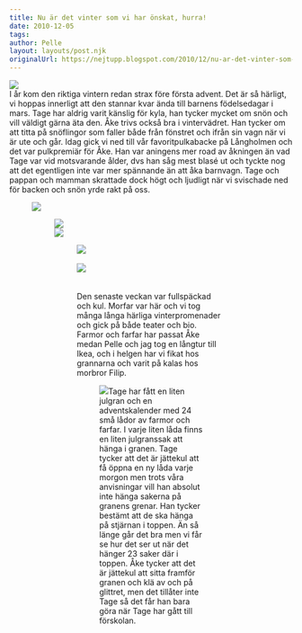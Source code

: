 ```yaml
---
title: Nu är det vinter som vi har önskat, hurra!
date: 2010-12-05
tags: 	
author: Pelle
layout: layouts/post.njk
originalUrl: https://nejtupp.blogspot.com/2010/12/nu-ar-det-vinter-som-vi-har-onskat.html
---
```


<img src="../../../img/2010/12/IMG_0446.JPG"><br>I år kom den riktiga vintern redan strax före första advent. Det är så härligt, vi hoppas innerligt att den stannar kvar ända till barnens födelsedagar i mars. Tage har aldrig varit känslig för kyla, han tycker mycket om snön och vill väldigt gärna äta den. Åke trivs också bra i vintervädret. Han tycker om att titta på snöflingor som faller både från fönstret och ifrån sin vagn när vi är ute och går. Idag gick vi ned till vår favoritpulkabacke på Långholmen och det var pulkpremiär för Åke. Han var aningens mer road av åkningen än vad Tage var vid motsvarande ålder, dvs han såg mest blasé ut och tyckte nog att det egentligen inte var mer spännande än att åka barnvagn. Tage och pappan och mamman skrattade dock högt och ljudligt när vi svischade ned för backen och snön yrde rakt på oss.

<figure>
	<img src="../../../img/2010/12/IMG_0480.JPG">

<figure>
	<img src="../../../img/2010/12/IMG_0475.JPG"><br><img src="../../../img/2010/12/IMG_0468.JPG">

<figure>
	<img src="../../../img/2010/12/IMG_0451.JPG"><br><br><img src="../../../img/2010/12/IMG_0485.JPG"><br><br><br>Den senaste veckan var fullspäckad och kul. Morfar var här och vi tog många långa härliga vinterpromenader och gick på både teater och bio. Farmor och farfar har passat Åke medan Pelle och jag tog en långtur till Ikea, och i helgen har vi fikat hos grannarna och varit på kalas hos morbror Filip.<br>

<figure>
	<img src="../../../img/2010/12/IMG_0488.JPG">Tage har fått en liten julgran och en adventskalender med 24 små lådor av farmor och farfar. I varje liten låda finns en liten julgranssak att hänga i granen. Tage tycker att det är jättekul att få öppna en ny låda varje morgon men trots våra anvisningar vill han absolut inte hänga sakerna på granens grenar. Han tycker bestämt att de ska hänga på stjärnan i toppen. Än så länge går det bra men vi får se hur det ser ut när det hänger 23 saker där i toppen. Åke tycker att det är jättekul att sitta framför granen och klä av och på glittret, men det tillåter inte Tage så det får han bara göra när Tage har gått till förskolan.
